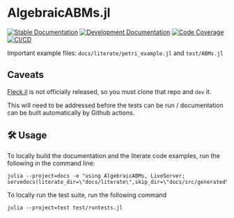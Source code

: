 # AlgebraicABMs.jl

[![Stable Documentation](https://img.shields.io/badge/docs-stable-blue.svg)](https://AlgebraicJulia.github.io/AlgebraicABMs.jl/stable)
[![Development Documentation](https://img.shields.io/badge/docs-dev-blue.svg)](https://AlgebraicJulia.github.io/AlgebraicABMs.jl/dev)
[![Code Coverage](https://codecov.io/gh/AlgebraicJulia/AlgebraicABMs.jl/branch/main/graph/badge.svg)](https://codecov.io/gh/AlgebraicJulia/AlgebraicABMs.jl)
[![CI/CD](https://github.com/AlgebraicJulia/AlgebraicABMs.jl/actions/workflows/julia_ci.yml/badge.svg)](https://github.com/AlgebraicJulia/AlgebraicABMs.jl/actions/workflows/julia_ci.yml)

Important example files: `docs/literate/petri_example.jl` and `test/ABMs.jl`

## Caveats

[Fleck.jl](https://github.com/adolgert/Fleck.jl) is not officially released, so you must clone that repo and `dev` it.

This will need to be addressed before the tests can be run / documentation can be built automatically by Github actions.

## 🛠️ Usage

To locally build the documentation and the literate code examples, run the following in the command line:
```
julia --project=docs -e "using AlgebraicABMs, LiveServer; servedocs(literate_dir=\"docs/literate\",skip_dir=\"docs/src/generated\")"
```

To locally run the test suite, run the following command
```
julia --project=test test/runtests.jl
```
